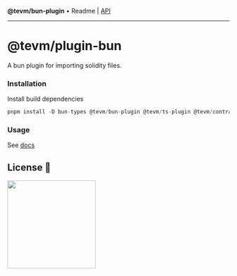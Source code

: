 **@tevm/bun-plugin** • Readme \| [API](globals.md)

***

# @tevm/plugin-bun

A bun plugin for importing solidity files.

### Installation

Install build dependencies

```typescript
pnpm install -D bun-types @tevm/bun-plugin @tevm/ts-plugin @tevm/contract solc
```

### Usage

See [docs](./docs/functions/tevmBunPlugin.md) 

## License 📄

<a href="./LICENSE"><img src="https://user-images.githubusercontent.com/35039927/231030761-66f5ce58-a4e9-4695-b1fe-255b1bceac92.png" width="200" /></a>
